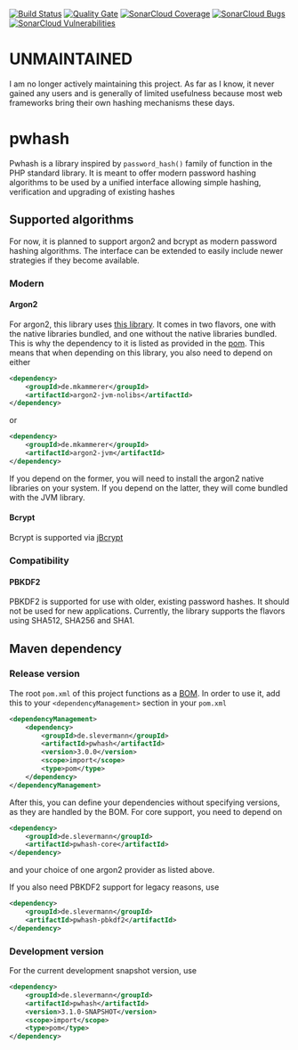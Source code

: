 [![Build Status](https://travis-ci.org/sonOfRa/pwhash.svg?branch=master)](https://travis-ci.org/sonOfRa/pwhash)
[![Quality Gate](https://sonarcloud.io/api/badges/gate?key=de.slevermann:pwhash)](https://sonarcloud.io/dashboard/index/de.slevermann:pwhash)
[![SonarCloud Coverage](https://sonarcloud.io/api/badges/measure?key=de.slevermann:pwhash&metric=coverage)](https://sonarcloud.io/component_measures/metric/coverage/list?id=de.slevermann:pwhash)
[![SonarCloud Bugs](https://sonarcloud.io/api/badges/measure?key=de.slevermann:pwhash&metric=bugs)](https://sonarcloud.io/component_measures/metric/reliability_rating/list?id=de.slevermann:pwhash)
[![SonarCloud Vulnerabilities](https://sonarcloud.io/api/badges/measure?key=de.slevermann:pwhash&metric=vulnerabilities)](https://sonarcloud.io/component_measures/metric/security_rating/list?id=de.slevermann:pwhash)

# UNMAINTAINED
I am no longer actively maintaining this project. As far as I know, it never gained any users and is generally of limited usefulness because most web frameworks bring their own hashing mechanisms these days.

# pwhash

Pwhash is a library inspired by ``password_hash()`` family of function in the PHP standard library. It is meant to offer
modern password hashing algorithms to be used by a unified interface allowing simple hashing, verification and upgrading
of existing hashes

## Supported algorithms

For now, it is planned to support argon2 and bcrypt as modern password hashing algorithms. The interface can be extended
to easily include newer strategies if they become available.

### Modern
#### Argon2

For argon2, this library uses [this library](https://github.com/phxql/argon2-jvm). It comes in two flavors, one with the
native libraries bundled, and one without the native libraries bundled. This is why the dependency to it is listed as
provided in the [pom](pom.xml). This means that when depending on this library, you also need to depend on either
```xml
<dependency>
    <groupId>de.mkammerer</groupId>
    <artifactId>argon2-jvm-nolibs</artifactId>
</dependency>
```
or
```xml
<dependency>
    <groupId>de.mkammerer</groupId>
    <artifactId>argon2-jvm</artifactId>
</dependency>
```
If you depend on the former, you will need to install the argon2 native libraries on your system. If you depend on the latter,
they will come bundled with the JVM library.

#### Bcrypt

Bcrypt is supported via [jBcrypt](https://github.com/jeremyh/jBCrypt)

### Compatibility
#### PBKDF2
PBKDF2 is supported for use with older, existing password hashes. It should not be used for new applications.
Currently, the library supports the flavors using SHA512, SHA256 and SHA1.

## Maven dependency
### Release version
The root ``pom.xml`` of this project functions as a [BOM](https://maven.apache.org/guides/introduction/introduction-to-dependency-mechanism.html).
In order to use it, add this to your ``<dependencyManagement>`` section in your ``pom.xml``
```xml
<dependencyManagement>
    <dependency>
        <groupId>de.slevermann</groupId>
        <artifactId>pwhash</artifactId>
        <version>3.0.0</version>
        <scope>import</scope>
        <type>pom</type>
    </dependency>
</dependencyManagement>
```

After this, you can define your dependencies without specifying versions, as they are handled by the BOM.
For core support, you need to depend on
```xml
<dependency>
    <groupId>de.slevermann</groupId>
    <artifactId>pwhash-core</artifactId>
</dependency>
```
and your choice of one argon2 provider as listed above.

If you also need PBKDF2 support for legacy reasons, use

```xml
<dependency>
    <groupId>de.slevermann</groupId>
    <artifactId>pwhash-pbkdf2</artifactId>
</dependency>
```

### Development version
For the current development snapshot version, use
```xml
<dependency>
    <groupId>de.slevermann</groupId>
    <artifactId>pwhash</artifactId>
    <version>3.1.0-SNAPSHOT</version>
    <scope>import</scope>
    <type>pom</type>
</dependency>
``` 
